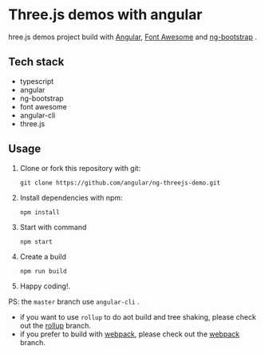 # Three.js demos with angular

hree.js demos project build with [Angular](https://angular.io/), [Font Awesome](https://fontawesome.com/) and [ng-bootstrap](https://ng-bootstrap.github.io/) .

## Tech stack

  - typescript
  - angular
  - ng-bootstrap
  - font awesome
  - angular-cli
  - three.js

## Usage

  1. Clone or fork this repository with git:

     ```shell
     git clone https://github.com/angular/ng-threejs-demo.git
     ```

  2. Install dependencies with npm:

     ```shell
     npm install
     ```

  3. Start with command

     ```shell
     npm start
     ```

  4. Create a build

     ```shell
     npm run build
     ```

  5. Happy coding!.

PS: the `master` branch use `angular-cli` .

- if you want to use `rollup` to do aot build and tree shaking, please check out the
  [rollup](https://github.com/beginor/ng-threejs-demo/tree/rollup) branch.
- if you prefer to build with [webpack](http://webpack.github.io), please check out the
  [webpack](https://github.com/beginor/ng-threejs-demo/tree/webpack) branch.
